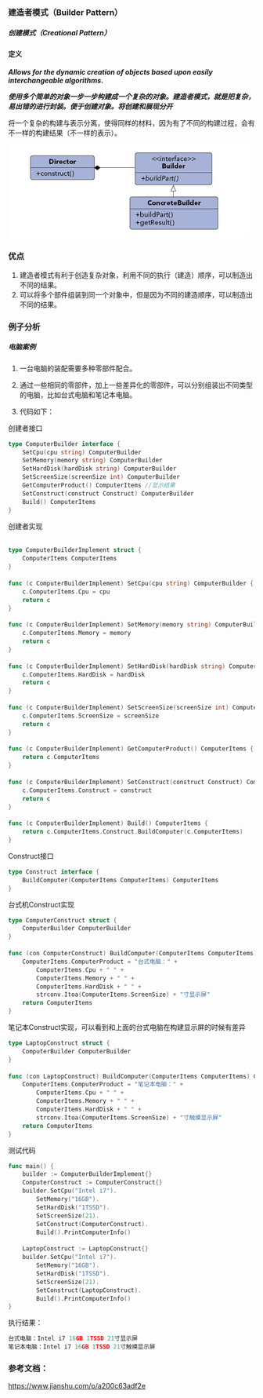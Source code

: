 ### 建造者模式（Builder Pattern）

##### 创建模式（Creational Pattern）

#### 定义

***Allows for the dynamic creation of objects based upon easily interchangeable algorithms.***

***使用多个简单的对象一步一步构建成一个复杂的对象。建造者模式，就是把复杂，易出错的进行封装。便于创建对象。将创建和展现分开***

将一个复杂的构建与表示分离，使得同样的材料，因为有了不同的构建过程，会有不一样的构建结果（不一样的表示）。

![Builder Pattern UML](https://github.com/nox60/go-design-pattern/blob/master/images/builder_pattern.png)


### 优点
1. 建造者模式有利于创造复杂对象，利用不同的执行（建造）顺序，可以制造出不同的结果。
2. 可以将多个部件组装到同一个对象中，但是因为不同的建造顺序，可以制造出不同的结果。

### 例子分析

##### 电脑案例
1. 一台电脑的装配需要多种零部件配合。

2. 通过一些相同的零部件，加上一些差异化的零部件，可以分别组装出不同类型的电脑，比如台式电脑和笔记本电脑。

3. 代码如下：


创建者接口
```go
type ComputerBuilder interface {
	SetCpu(cpu string) ComputerBuilder
	SetMemory(memory string) ComputerBuilder
	SetHardDisk(hardDisk string) ComputerBuilder
	SetScreenSize(screenSize int) ComputerBuilder
	GetComputerProduct() ComputerItems //显示结果
	SetConstruct(construct Construct) ComputerBuilder
	Build() ComputerItems
}
```

创建者实现
```go

type ComputerBuilderImplement struct {
	ComputerItems ComputerItems
}

func (c ComputerBuilderImplement) SetCpu(cpu string) ComputerBuilder {
	c.ComputerItems.Cpu = cpu
	return c
}

func (c ComputerBuilderImplement) SetMemory(memory string) ComputerBuilder {
	c.ComputerItems.Memory = memory
	return c
}

func (c ComputerBuilderImplement) SetHardDisk(hardDisk string) ComputerBuilder {
	c.ComputerItems.HardDisk = hardDisk
	return c
}

func (c ComputerBuilderImplement) SetScreenSize(screenSize int) ComputerBuilder {
	c.ComputerItems.ScreenSize = screenSize
	return c
}

func (c ComputerBuilderImplement) GetComputerProduct() ComputerItems {
	return c.ComputerItems
}

func (c ComputerBuilderImplement) SetConstruct(construct Construct) ComputerBuilder {
	c.ComputerItems.Construct = construct
	return c
}

func (c ComputerBuilderImplement) Build() ComputerItems {
	return c.ComputerItems.Construct.BuildComputer(c.ComputerItems)
}

```

Construct接口
```go
type Construct interface {
	BuildComputer(ComputerItems ComputerItems) ComputerItems
}
```

台式机Construct实现
```go
type ComputerConstruct struct {
	ComputerBuilder ComputerBuilder
}

func (con ComputerConstruct) BuildComputer(ComputerItems ComputerItems) ComputerItems {
	ComputerItems.ComputerProduct = "台式电脑：" +
		ComputerItems.Cpu + " " +
		ComputerItems.Memory + " " +
		ComputerItems.HardDisk + " " +
		strconv.Itoa(ComputerItems.ScreenSize) + "寸显示屏"
	return ComputerItems
}
```

笔记本Construct实现，可以看到和上面的台式电脑在构建显示屏的时候有差异
```go
type LaptopConstruct struct {
	ComputerBuilder ComputerBuilder
}

func (con LaptopConstruct) BuildComputer(ComputerItems ComputerItems) ComputerItems {
	ComputerItems.ComputerProduct = "笔记本电脑：" +
		ComputerItems.Cpu + " " +
		ComputerItems.Memory + " " +
		ComputerItems.HardDisk + " " +
		strconv.Itoa(ComputerItems.ScreenSize) + "寸触摸显示屏"
	return ComputerItems
}
```

测试代码
```go
func main() {
	builder := ComputerBuilderImplement{}
	ComputerConstruct := ComputerConstruct{}
	builder.SetCpu("Intel i7").
		SetMemory("16GB").
		SetHardDisk("1TSSD").
		SetScreenSize(21).
		SetConstruct(ComputerConstruct).
		Build().PrintComputerInfo()

	LaptopConstruct := LaptopConstruct{}
	builder.SetCpu("Intel i7").
		SetMemory("16GB").
		SetHardDisk("1TSSD").
		SetScreenSize(21).
		SetConstruct(LaptopConstruct).
		Build().PrintComputerInfo()
}
```

执行结果：
```go
台式电脑：Intel i7 16GB 1TSSD 21寸显示屏
笔记本电脑：Intel i7 16GB 1TSSD 21寸触摸显示屏
```



### 参考文档：

https://www.jianshu.com/p/a200c63adf2e





